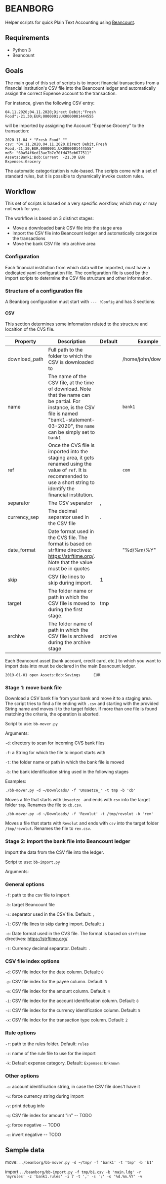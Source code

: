 # BEANBORG

Helper scripts for quick Plain Text Accounting using [Beancount](http://furius.ca/beancount/).

## Requirements

- Python 3
- Beancount

## Goals

The main goal of this set of scripts is to import financial transactions from a financial institution's CSV file into the Beancount ledger and automatically assign the correct Expense account to the transaction.

For instance, given the following CSV entry:

```
04.11.2020;04.11.2020;Direct Debit;"Fresh Food";-21,30;EUR;0000001;UK0000001444555
```

will be imported by assigning the Account "Expense:Grocery" to the transaction:

```
2020-11-04 * "Fresh Food" ""
csv: "04.11.2020,04.11.2020,Direct Debit,Fresh Food,-21,30,EUR,0000001,UK0000001444555"
md5: "60a54f6ed13ae7b7e70fd475eb677511"
Assets:Bank1:Bob:Current  -21.30 EUR
Expenses:Grocery      
```

The automatic categorization is rule-based. The scripts come with a set of standard rules, but it is possible to dynamically invoke custom rules.

## Workflow

This set of scripts is based on a very specific workflow, which may or may not work for you.

The workflow is based on 3 distinct stages:

- Move a downloaded bank CSV file into the stage area
- Import the CSV file into Beancount ledger and automatically categorize the transactions
- Move the bank CSV file into archive area

### Configuration

Each financial institution from which data will be imported, must have a dedicated yaml configuration file.
The configuration file is used by the import scripts to determine the CSV file structure and other information.

### Structure of a configuration file

A Beanborg configuration must start with `--- !Config` and has 3 sections:

#### CSV

This section determines some information related to the structure and localtion of the CVS file.

| Property      | Description                                                                                                                                                                                      | Default | Example             |
|---------------|--------------------------------------------------------------------------------------------------------------------------------------------------------------------------------------------------|---------|---------------------|
| download_path | Full path to the folder to which the CSV is downloaded to                                                                                                                                        |         | /home/john/download |
| name          | The name of the CSV file, at the time of download. Note that the name can be partial. For instance, is the CSV file is named "bank1-statement-03-2020", the `name` can be simply set to `bank1`  |         | `bank1`             |
| ref           | Once the CVS file is imported into the staging area, it gets renamed using the value of `ref`. It is recommended to use a short string to identify the financial institution.                    |         | `com`               |
| separator     | The CSV separator                                                                                                                                                                                | ,       |                     |
| currency_sep  | The decimal separator used in the CSV file                                                                                                                                                       | .       |                     |
| date_format   | Date format used in the CVS file. The format is based on  strftime directives: https://strftime.org/. Note that the value must be in quotes                                                      |         | "%d/%m/%Y"          |
| skip          | CSV file lines to skip during import.                                                                                                                                                            | 1       |                     |
| target        | The folder name or path in which the CSV file is moved to during the first stage.                                                                                                                | tmp     |                     |
| archive       | The folder name of path in which the CSV file is archived during the archive stage                                                                                                               | archive |                     |



Each Beancount asset (bank account, credit card, etc.) to which you want to import data into must be declared in the main Beancount ledger.

```
2019-01-01 open Assets:Bob:Savings      EUR
```


### Stage 1: move bank file

Download a CSV bank file from your bank and move it to a staging area.
The script tries to find a file ending with `.csv` and starting with the provided String name and moves it to the target folder.
If more than one file is found matching the criteria, the operation is aborted.

Script to use: `bb-mover.py`

Arguments:

`-d`: directory to scan for incoming CVS bank files

`-f`: a String for which the file to import starts with

`-t`: the folder name or path in which the bank file is moved

`-b`: the bank identification string used in the following stages


Examples:

```
./bb-mover.py -d ~/Downloads/ -f 'Umsaetze_' -t tmp -b 'cb'
```

Moves a file that starts with `Umsaetze_` and ends with `csv` into the target folder `tmp`. Renames the file to `cb.csv`.

```
./bb-mover.py -d ~/Downloads/ -f 'Revolut' -t /tmp/revolut -b 'rev'
```

Moves a file that starts with `Revolut` and ends with `csv` into the target folder `/tmp/revolut`. Renames the file to `rev.csv`.

### Stage 2: import the bank file into Beancount ledger

Import the data from the CSV file into the ledger.

Script to use: `bb-import.py`

Arguments:

### General options

`-f`: path to the csv file to import

`-b`: target Beancount file

`-s`: separator used in the CSV file. Default: `,`

`-l`: CSV file lines to skip during import. Default: `1`

`-o`: Date format used in the CVS file. The format is based on `strftime` directives: https://strftime.org/

`-t`: Currency decimal separator. Default: `.`

### CSV file index options

`-d`: CSV file index for the date column. Default: `0`

`-p`: CSV file index for the payee column. Default: `3`

`-m`: CSV file index for the amount column. Default: `4`

`-i`: CSV file index for the account identification column. Default: `8`

`-c`: CSV file index for the currency identification column. Default: `5`

`-x`: CSV file index for the transaction type column. Default: `2`

### Rule options

`-r`: path to the rules folder. Default: `rules`

`-z`: name of the rule file to use for the import

`-k`: Default expense category. Default: `Expenses:Unknown`

### Other options

`-a`: account identification string, in case the CSV file does't have it 

`-u`: force currency string during import 

`-v`: print debug info

`-q`: CSV file index for amount "in" -- TODO

`-g`: force negative -- TODO

`-e`: invert negative -- TODO

## Sample data

move: `../beanborg/bb-mover.py -d ~/tmp/ -f 'bank1' -t 'tmp' -b 'b1'`

import  `../beanborg/bb-import.py -f tmp/b1.csv -b 'main.ldg' -r 'myrules' -z 'bank1.rules' -i 7 -t ',' -s ';' -o '%d.%m.%Y' -v`
